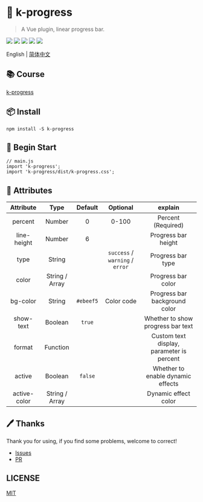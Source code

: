 # 🌈 k-progress

> A Vue plugin, linear progress bar.

![](https://img.shields.io/npm/v/k-progress?color=success&style=flat-square)
![](https://img.shields.io/github/languages/top/xrkffgg/k-progress?style=flat-square)
![](https://img.shields.io/github/languages/code-size/xrkffgg/k-progress?color=orange&style=flat-square)
![](https://img.shields.io/github/stars/xrkffgg/k-progress?color=blueviolet&style=flat-square)
![](https://img.shields.io/github/license/xrkffgg/k-progress?color=red&style=flat-square)

English | [简体中文](./README-CN.md) 

## 📚 Course
[k-progress](https://xrkffgg.github.io/Knotes/course/k-progress.html)

## 📦 Install
```
npm install -S k-progress
```

## 🔨 Begin Start
```
// main.js
import 'k-progress';
import 'k-progress/dist/k-progress.css';
```

## 📔 Attributes
|  Attribute   |      Type      |  Default  |            Optional             |                  explain                  |
| :----------: | :------------: | :-------: | :-----------------------------: | :---------------------------------------: |
|   percent    |     Number     |     0     |              0-100              |            Percent (Required)             |
| line-height  |     Number     |     6     |                                 |            Progress bar height            |
|     type     |     String     |           | `success` / `warning` / `error` |             Progress bar type             |
|    color     | String / Array |           |                                 |            Progress bar color             |
|   bg-color   |     String     | `#ebeef5` |           Color code            |       Progress bar background color       |
|  show-text   |    Boolean     |  `true`   |                                 |     Whether to show progress bar text     |
|    format    |    Function    |           |                                 | Custom text display, parameter is percent |
|    active    |    Boolean     |  `false`  |                                 |     Whether to enable dynamic effects     |
| active-color | String / Array |           |                                 |           Dynamic effect color            |

## 🖊 Thanks
Thank you for using, if you find some problems, welcome to correct!
- [Issues](https://github.com/xrkffgg/k-progress/issues) 
- [PR](https://github.com/xrkffgg/k-progress/pulls)

## LICENSE
[MIT](https://github.com/xrkffgg/k-progress/blob/master/LICENSE)